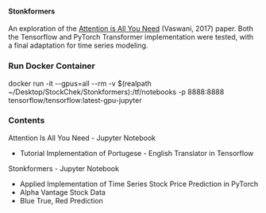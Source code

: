 #### Stonkformers ####

An exploration of the [Attention is All You Need](https://arxiv.org/abs/1706.03762) (Vaswani, 2017) paper. Both the Tensorflow and PyTorch Transformer implementation were tested, with a final adaptation for time series modeling.

### Run Docker Container

docker run -it --gpus=all --rm -v $(realpath ~/Desktop/StockChek/Stonkformers):/tf/notebooks -p 8888:8888 tensorflow/tensorflow:latest-gpu-jupyter

### Contents

Attention Is All You Need - Jupyter Notebook
- Tutorial Implementation of Portugese - English Translator in Tensorflow

Stonkformers - Jupyter Notebook
- Applied Implementation of Time Series Stock Price Prediction in PyTorch
- Alpha Vantage Stock Data
- Blue True, Red Prediction
